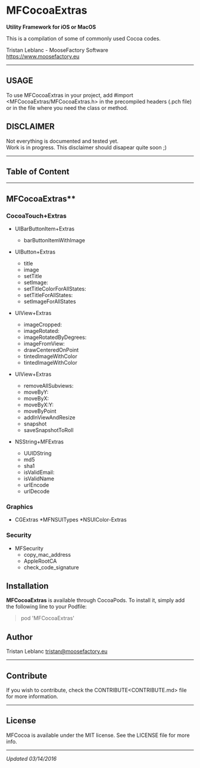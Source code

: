 # MFCocoaExtras

**Utility Framework for iOS or MacOS**

This is a compilation of some of commonly used Cocoa codes.  

Tristan Leblanc - MooseFactory Software  
<https://www.moosefactory.eu>

***

## USAGE

To use MFCocoaExtras in your project, add #import <MFCocoaExtras/MFCocoaExtras.h> in the precompiled headers (.pch file) or in the file where you need the class or method.

## DISCLAIMER

Not everything is documented and tested yet.  
Work is in progress. This disclaimer should disapear quite soon ;)

***

## Table of Content

***

## MFCocoaExtras**

### CocoaTouch+Extras

* UIBarButtonItem+Extras
    * barButtonItemWithImage

* UIButton+Extras
    * title
    * image
    * setTitle
    * setImage:
    * setTitleColorForAllStates:
    * setTitleForAllStates:
    * setImageForAllStates
* UIView+Extras
    * imageCropped:
    * imageRotated:
    * imageRotatedByDegrees:
    * imageFromView:
    * drawCenteredOnPoint
    * tintedImageWithColor
    * tintedImageWithColor
    
* UIView+Extras
    * removeAllSubviews:
    * moveByY:
    * moveByX:
    * moveByX:Y:
    * moveByPoint
    * addInViewAndResize
    * snapshot
    * saveSnapshotToRoll
    
* NSString+MFExtras
    * UUIDString
    * md5
    * sha1
    * isValidEmail:
    * isValidName
    * urlEncode
    * urlDecode

### Graphics

* CGExtras
    *MFNSUITypes
    *NSUIColor-Extras
    
### Security

* MFSecurity
    * copy_mac_address
    * AppleRootCA
    * check_code_signature

## Installation

**MFCocoaExtras** is available through CocoaPods. To install it, simply add the following line to your Podfile:

>pod 'MFCocoaExtras'

## Author

Tristan Leblanc <tristan@moosefactory.eu>

***

## Contribute

If you wish to contribute, check the CONTRIBUTE<CONTRIBUTE.md> file for more information.

***

## License

MFCocoa is available under the MIT license. See the LICENSE file for more info.

***

*Updated 03/14/2016*
